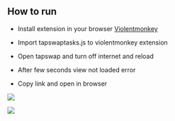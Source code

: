## How to run
* Install extension in your browser [Violentmonkey](https://chromewebstore.google.com/detail/violentmonkey/jinjaccalgkegednnccohejagnlnfdag?hl=be)

* Import tapswaptasks.js to violentmonkey extension

* Open tapswap and turn off internet and reload

* After few seconds view not loaded error

* Copy link and open in browser


![](http://visit.parselecom.com/Api/Visit/1/458795)

![](https://api.visitorbadge.io/api/VisitorHit?user=estruyf&repo=github-visitors-badge&countColor=%237B1E7A)
